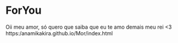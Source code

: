 # ForYou
Oii meu amor, só quero que saiba que eu te amo demais meu rei &lt;3
https:/anamikakira.github.io/Mor/index.html

